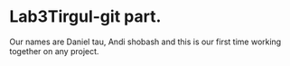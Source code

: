 # Lab3Tirgul-git part.
Our names are Daniel tau, Andi shobash and this is our first time working together on any project.
